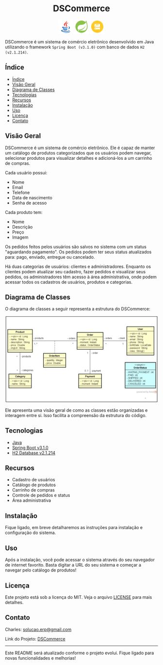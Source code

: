 <div align="center">
  <h1>DSCommerce</h1>
  <img src="https://github.com/solucaoerp/JavaLaboratory/blob/main/prototypes/intermediate/dscommerce/assets/image/icon48_java.png" alt="Java">
  <img src="https://github.com/solucaoerp/JavaLaboratory/blob/main/prototypes/intermediate/dscommerce/assets/image/icon48_spring.png" alt="Spring">
  <img src="https://github.com/solucaoerp/JavaLaboratory/blob/main/prototypes/intermediate/dscommerce/assets/image/icon48_h2database.png" alt="H2Database">
</div>


DSCommerce é um sistema de comércio eletrônico desenvolvido em Java utilizando o framework `Spring Boot (v3.1.0)` com banco de dados `H2 (v2.1.214)`.


## Índice

- [Índice](#índice)
- [Visão Geral ](#visão-geral-)
- [Diagrama de Classes ](#diagrama-de-classes-)
- [Tecnologias ](#tecnologias-)
- [Recursos ](#recursos-)
- [Instalação ](#instalação-)
- [Uso ](#uso-)
- [Licença ](#licença-)
- [Contato ](#contato-)

## Visão Geral <a name = "visao-geral"></a>

DSCommerce é um sistema de comércio eletrônico. Ele é capaz de manter um catálogo de produtos categorizados que os usuários podem navegar, selecionar produtos para visualizar detalhes e adicioná-los a um carrinho de compras.

Cada usuário possui:

- Nome
- Email
- Telefone
- Data de nascimento
- Senha de acesso

Cada produto tem:

- Nome
- Descrição
- Preço
- Imagem

Os pedidos feitos pelos usuários são salvos no sistema com um status "aguardando pagamento". Os pedidos podem ter seus status atualizados para: pago, enviado, entregue ou cancelado.

Há duas categorias de usuários: clientes e administradores. Enquanto os clientes podem atualizar seu cadastro, fazer pedidos e visualizar seus pedidos, os administradores têm acesso à área administrativa, onde podem acessar todos os cadastros de usuários, produtos e categorias.

## Diagrama de Classes <a name = "diagrama-classes"></a>

O diagrama de classes a seguir representa a estrutura do DSCommerce:

![Diagrama de Classes](https://github.com/solucaoerp/JavaLaboratory/blob/main/prototypes/intermediate/dscommerce/assets/image/use-case-diagram.png)

Ele apresenta uma visão geral de como as classes estão organizadas e interagem entre si. Isso facilita a compreensão da estrutura do código.

## Tecnologias <a name = "tecnologias"></a>

- [Java](https://www.oracle.com/br/java/)
- [Spring Boot v3.1.0](https://spring.io/projects/spring-boot)
- [H2 Database v2.1.214](https://www.h2database.com/)

## Recursos <a name = "recursos"></a>

- Cadastro de usuários
- Catálogo de produtos
- Carrinho de compras
- Controle de pedidos e status
- Área administrativa

## Instalação <a name = "instalacao"></a>

Fique ligado, em breve detalharemos as instruções para instalação e configuração do sistema.

## Uso <a name = "uso"></a>

Após a instalação, você pode acessar o sistema através do seu navegador de internet favorito. Basta digitar a URL do seu sistema e começar a navegar pelo catálogo de produtos!

## Licença <a name = "licenca"></a>

Este projeto está sob a licença do MIT. Veja o arquivo [LICENSE](LICENSE) para mais detalhes.

## Contato <a name = "contato"></a>

Charles: solucao.erp@gmail.com

Link do Projeto: [DSCommerce](https://github.com/solucaoerp/JavaLaboratory/tree/main/prototypes/intermediate/dscommerce)

---

Este README será atualizado conforme o projeto evolui. Fique ligado para novas funcionalidades e melhorias!